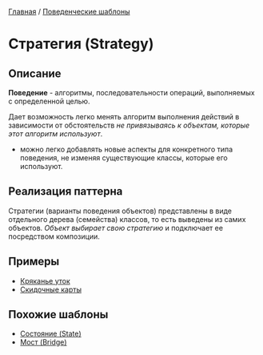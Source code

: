 [Главная](../..) / [Поведенческие шаблоны](..)

# Стратегия (Strategy)

## Описание

**Поведение** - алгоритмы, последовательности операций, выполняемых с определенной целью.

Дает возможность легко менять алгоритм выполнения действий в зависимости от обстоятельств *не привязываясь к объектам, которые этот алгоритм используют*.

* можно легко добавлять новые аспекты для конкретного типа поведения, не изменяя существующие классы, которые его используют.

## Реализация паттерна

Стратегии (варианты поведения объектов) представлены в виде отдельного дерева (семейства) классов, то есть выведены из самих объектов. *Объект выбирает свою стратегию* и подключает ее посредством композиции.

## Примеры

* [Кряканье уток](./ducks)
* [Скидочные карты](./discount)

## Похожие шаблоны

* [Состояние (State)](./state)
* [Мост (Bridge)](../structural/bridge)

